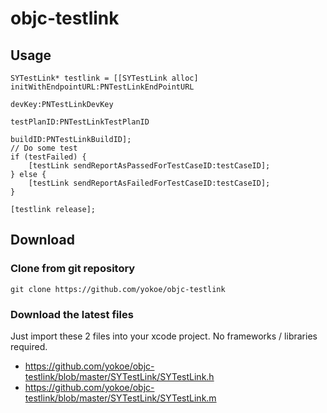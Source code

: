 # objc-testlink

## Usage

`````
SYTestLink* testlink = [[SYTestLink alloc] initWithEndpointURL:PNTestLinkEndPointURL 
                                                       devKey:PNTestLinkDevKey 
                                                   testPlanID:PNTestLinkTestPlanID 
                                                      buildID:PNTestLinkBuildID];
// Do some test
if (testFailed) {
    [testLink sendReportAsPassedForTestCaseID:testCaseID];
} else {
    [testLink sendReportAsFailedForTestCaseID:testCaseID];
}

[testlink release];
`````

## Download

### Clone from git repository

`````
git clone https://github.com/yokoe/objc-testlink
`````

### Download the latest files
Just import these 2 files into your xcode project. No frameworks / libraries required.

  * https://github.com/yokoe/objc-testlink/blob/master/SYTestLink/SYTestLink.h
  * https://github.com/yokoe/objc-testlink/blob/master/SYTestLink/SYTestLink.m
